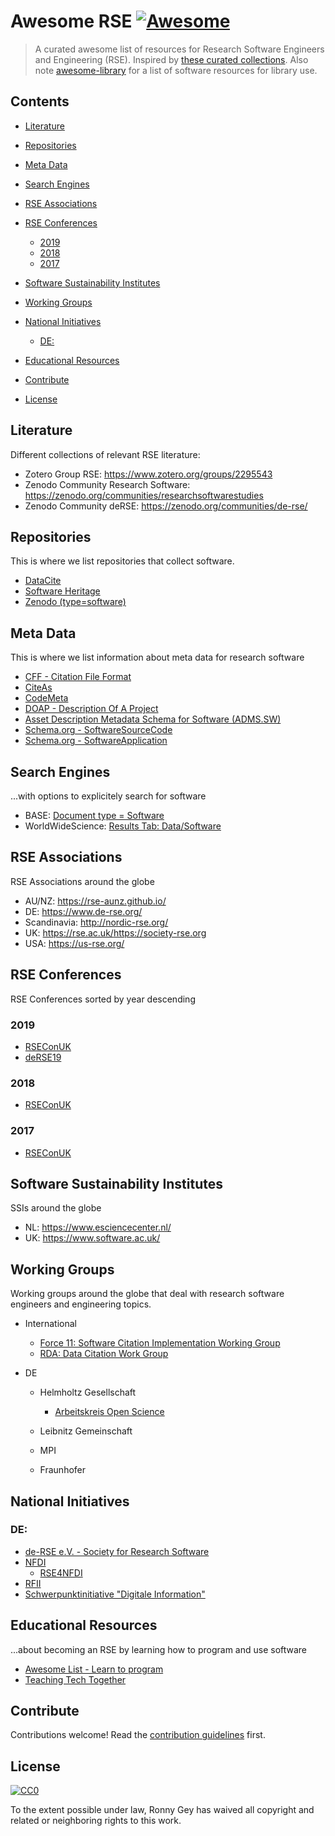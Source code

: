 # Awesome RSE [![Awesome](https://awesome.re/badge.svg)](https://awesome.re)

> A curated awesome list of resources for Research Software Engineers and Engineering (RSE). Inspired by [these curated collections](https://github.com/sindresorhus/awesome). Also note [awesome-library](https://github.com/ubleipzig/awesome-library) for a list of software resources for library use.

## Contents

<!-- MDTOC maxdepth:6 firsth1:2 numbering:0 flatten:0 bullets:1 updateOnSave:1 -->
- [Literature](#literature)
- [Repositories](#repositories)
- [Meta Data](#meta-data)
- [Search Engines](#search-engines)
- [RSE Associations](#rse-associations)
- [RSE Conferences](#rse-conferences)
  - [2019](#2019)
  - [2018](#2018)
  - [2017](#2017)

- [Software Sustainability Institutes](#software-sustainability-institutes)
- [Working Groups](#working-groups)
- [National Initiatives](#national-initiatives)
  - [DE:](#de)

- [Educational Resources](#educational-resources)

- [Contribute](#contribute)
- [License](#license)

<!-- /MDTOC -->

 ## Literature

Different collections of relevant RSE literature:
- Zotero Group RSE: <https://www.zotero.org/groups/2295543>
- Zenodo Community Research Software: <https://zenodo.org/communities/researchsoftwarestudies>
- Zenodo Community deRSE: <https://zenodo.org/communities/de-rse/>

## Repositories

This is where we list repositories that collect software.
- [DataCite](https://search.datacite.org/works?query=&resource-type-id=software)
- [Software Heritage](https://www.softwareheritage.org/)
- [Zenodo (type=software)](https://zenodo.org/search?page=1&size=20&q=&type=software)

## Meta Data

This is where we list information about meta data for research software
- [CFF - Citation File Format](https://citation-file-format.github.io/)
- [CiteAs](http://citeas.org/)
- [CodeMeta](https://codemeta.github.io/)
- [DOAP - Description Of A Project](https://github.com/ewilderj/doap)
- [Asset Description Metadata Schema for Software (ADMS.SW)](https://joinup.ec.europa.eu/svn/adms_foss/adms_sw_v1.00/adms_sw_v1.00.htm)
- [Schema.org - SoftwareSourceCode](https://schema.org/SoftwareSourceCode)
- [Schema.org - SoftwareApplication](https://schema.org/SoftwareApplication)

## Search Engines

...with options to explicitely search for software

- BASE: [Document type = Software](https://www.base-search.net/Search/Results?type=all&lookfor=doctype%3A6&ling=0&oaboost=1&name=&thes=&refid=dcresen&newsearch=1)
- WorldWideScience: [Results Tab: Data/Software](https://worldwidescience.org/)

## RSE Associations


RSE Associations around the globe
- AU/NZ: <https://rse-aunz.github.io/>
- DE: <https://www.de-rse.org/>
- Scandinavia: <http://nordic-rse.org/>
- UK: <https://rse.ac.uk/><https://society-rse.org>
- USA: <https://us-rse.org/>

## RSE Conferences

RSE Conferences sorted by year descending

### 2019
- [RSEConUK](https://rse.ac.uk/conf2019/)
- [deRSE19](https://www.de-rse.org/en/conf2019/)

### 2018
- [RSEConUK](https://rse.ac.uk/conf2018/)

### 2017
- [RSEConUK](https://rse.ac.uk/conf2017/)

## Software Sustainability Institutes

SSIs around the globe
- NL: <https://www.esciencecenter.nl/>
- UK: <https://www.software.ac.uk/>

## Working Groups

Working groups around the globe that deal with research software engineers and engineering topics.

- International
  - [Force 11: Software Citation Implementation Working Group](https://www.force11.org/group/software-citation-implementation-working-group)
  - [RDA: Data Citation Work Group](https://rd-alliance.org/groups/data-citation-wg.html)

- DE
  - Helmholtz Gesellschaft
    - [Arbeitskreis Open Science](https://os.helmholtz.de/open-science-in-der-helmholtz-gemeinschaft/akteure-und-ihre-rollen/arbeitskreis-open-science/)

  - Leibnitz Gemeinschaft

  - MPI

  - Fraunhofer

## National Initiatives

### DE:

- [de-RSE e.V. - Society for Research Software](https://de-rse.org)
- [NFDI]()
  - [RSE4NFDI](https://www.rse4nfdi.de)
- [RFII](http://www.rfii.de)
- [Schwerpunktinitiative "Digitale Information"](https://www.allianzinitiative.de/fields-of-action-projects/digital-tools-software-and-services/?lang=en)

## Educational Resources

...about becoming an RSE by learning how to program and use software

- [Awesome List - Learn to program](https://github.com/karlhorky/learn-to-program)
- [Teaching Tech Together](http://teachtogether.tech/)

## Contribute

Contributions welcome! Read the [contribution guidelines](contributing.md) first.

## License

[![CC0](https://mirrors.creativecommons.org/presskit/buttons/88x31/svg/cc-zero.svg)](https://creativecommons.org/publicdomain/zero/1.0)

To the extent possible under law, Ronny Gey has waived all copyright and related or neighboring rights to this work.

